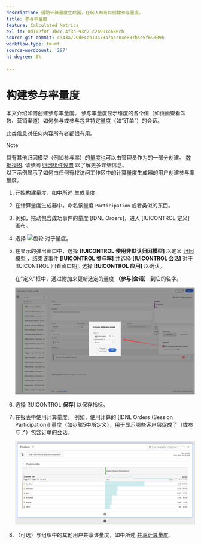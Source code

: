 ```yaml
---
description: 借助计算量度生成器，任何人都可以创建参与量度。
title: 参与率量度
feature: Calculated Metrics
exl-id: 0d102f0f-3bcc-4f3a-93d2-c2b991c636cb
source-git-commit: c343a729de4cb13473a7acc04e837b5e5f69809b
workflow-type: tm+mt
source-wordcount: '297'
ht-degree: 6%

---
```


# 构建参与率量度

本文介绍如何创建参与率量度。 参与率量度显示维度的各个值（如页面查看次数、营销渠道）如何参与或参与包含特定量度（如“订单”）的会话。

此类信息对任何内容所有者都很有用。

>[!NOTE]
>
>具有其他归因模型（例如参与率）的量度也可以由管理员作为的一部分创建。 [数据视图](https://experienceleague.adobe.com/docs/analytics-platform/using/cja-dataviews/data-views.html). 请参阅 [归因组件设置](../../../data-views/component-settings/attribution.md) 以了解更多详细信息。<br/>以下示例显示了如何由任何有权访问工作区中的计算量度生成器的用户创建参与率量度。


1. 开始构建量度，如中所述 [生成量度](/help/components/calc-metrics/cm-workflow/cm-build-metrics.md).
1. 在计算量度生成器中，命名该量度 `Participation` 或者类似的东西。
1. 例如，拖动包含成功事件的量度 [!DNL Orders]，进入 [!UICONTROL 定义] 画布。
1. 选择 ![齿轮](https://spectrum.adobe.com/static/icons/workflow_18/Smock_Settings_18_N.svg) 对于量度。
1. 在显示的弹出窗口中，选择 **[!UICONTROL 使用非默认归因模型]** 以定义 [归因模型](/help/components/calc-metrics/cm-workflow/m-metric-type-alloc.md) ，结束该事件 **[!UICONTROL 参与率]** 并选择 **[!UICONTROL 会话]** 对于 [!UICONTROL 回看窗口期]. 选择 **[!UICONTROL 应用]** 以确认。

   在“定义”框中，通过附加来更新选定的量度  **（参与|会话）** 到它的名字。

   ![列归因模型弹出窗口，其中显示已选择作为模型的参与率和为回顾窗口选择的会话。](assets/participation-setup.png)



1. 选择 [!UICONTROL **保存**] 以保存指标。
1. 在报表中使用计算量度。 例如，使用计算的 [!DNL Orders (Session Participation)] 量度（如步骤5中所定义），用于显示哪些客户层促成了（或参与了）包含订单的会话。

   ![显示客户层和订单的自由格式表。](assets/participation-pages-customer-tier.png)

1. （可选）与组织中的其他用户共享该量度，如中所述 [共享计算量度](/help/components/calc-metrics/cm-workflow/cm-sharing.md).
